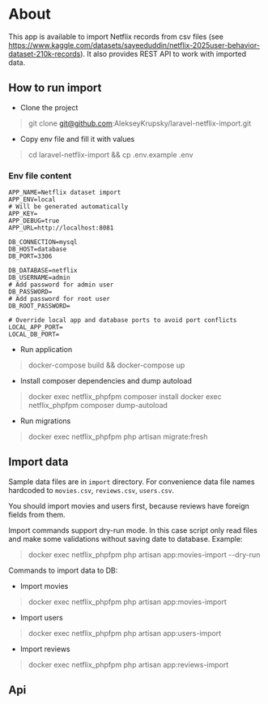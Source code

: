 # About
This app is available to import Netflix records from csv files (see https://www.kaggle.com/datasets/sayeeduddin/netflix-2025user-behavior-dataset-210k-records).
It also provides REST API to work with imported data.

## How to run import

- Clone the project
> git clone git@github.com:AlekseyKrupsky/laravel-netflix-import.git

- Copy env file and fill it with values
> cd laravel-netflix-import && cp .env.example .env

### Env file content
```
APP_NAME=Netflix dataset import
APP_ENV=local
# Will be generated automatically
APP_KEY=
APP_DEBUG=true
APP_URL=http://localhost:8081

DB_CONNECTION=mysql
DB_HOST=database
DB_PORT=3306

DB_DATABASE=netflix
DB_USERNAME=admin
# Add password for admin user
DB_PASSWORD=
# Add password for root user
DB_ROOT_PASSWORD=

# Override local app and database ports to avoid port conflicts
LOCAL_APP_PORT=
LOCAL_DB_PORT=
```

- Run application
> docker-compose build && docker-compose up

- Install composer dependencies and dump autoload
> docker exec netflix_phpfpm composer install
> docker exec netflix_phpfpm composer dump-autoload

- Run migrations
> docker exec netflix_phpfpm php artisan migrate:fresh

## Import data

Sample data files are in `import` directory. For convenience data file names hardcoded 
to `movies.csv`, `reviews.csv`, `users.csv`.

You should import movies and users first, because reviews have foreign fields from them.

Import commands support dry-run mode. In this case script only read files and make some validations
without saving date to database. Example:
> docker exec netflix_phpfpm php artisan app:movies-import --dry-run

Commands to import data to DB:

- Import movies
> docker exec netflix_phpfpm php artisan app:movies-import

- Import users
> docker exec netflix_phpfpm php artisan app:users-import

- Import reviews
> docker exec netflix_phpfpm php artisan app:reviews-import

## Api



